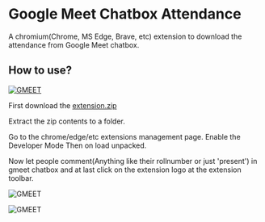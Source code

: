 # Google Meet Chatbox Attendance
A chromium(Chrome, MS Edge, Brave, etc) extension to download the attendance from Google Meet chatbox.
## How to use?

[![GMEET](https://img-prod-cms-rt-microsoft-com.akamaized.net/cms/api/am/imageFileData/RE1Mu3b?ver=5c31)](https://microsoftedge.microsoft.com/addons/detail/google-meet-chatbox-atten/jkoldkfennkfgkpjfgednndgflijkkek)

First download the [extension.zip](https://github.com/bunnykek/Google-Meet-Chatbox-Attendance/releases/download/v0.1/extension.zip)

Extract the zip contents to a folder.

Go to the chrome/edge/etc extensions management page.
  Enable the Developer Mode
  Then on load unpacked.

Now let people comment(Anything like their rollnumber or just 'present') in gmeet chatbox and at last click on the extension logo at the extension toolbar.

![GMEET](https://i.imgur.com/ykt3iI2.png)

![GMEET](https://i.imgur.com/eu2ZNHa.png)
